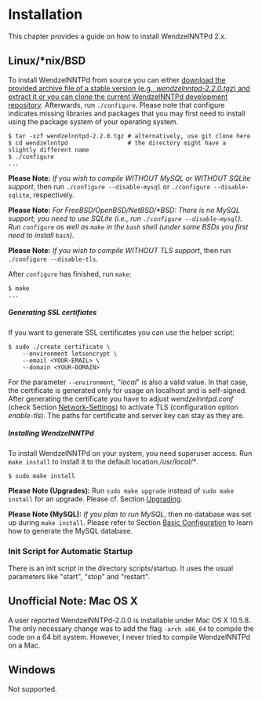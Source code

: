 # Installation

This chapter provides a guide on how to install WendzelNNTPd 2.x.

## Linux/*nix/BSD

To install WendzelNNTPd from source you can either [download the provided
archive file of a stable version (e.g., *wendzelnntpd-2.2.0.tgz*) and extract it or you can clone the current WendzelNNTPd development repository](https://github.com/cdpxe/WendzelNNTPd).
Afterwards, run `./configure`. Please note that configure indicates missing
libraries and packages that you may first need to install using the
package system of your operating system.
```console
$ tar -xzf wendzelnntpd-2.2.0.tgz # alternatively, use git clone here
$ cd wendzelnntpd                 # the directory might have a slightly different name
$ ./configure
...
```

**Please Note:** *If you wish to compile WITHOUT MySQL or WITHOUT SQLite
support*, then run `./configure --disable-mysql` or `./configure --disable-sqlite`,
respectively.

**Please Note:** *For FreeBSD/OpenBSD/NetBSD/\*BSD: There is no MySQL
support; you need to use SQLite (i.e., run
`./configure --disable-mysql`). Run `configure` as well as `make` in the
`bash` shell (under some BSDs you first need to install `bash`).*

**Please Note:** *If you wish to compile WITHOUT TLS support*, then run
`./configure --disable-tls`.

After `configure` has finished, run `make`:
```console
$ make
...
```

##### Generating SSL certifiates

If you want to generate SSL certificates you can use the helper script:
```console
$ sudo ./create_certificate \
    --environment letsencrypt \
    --email <YOUR-EMAIL> \
    --domain <YOUR-DOMAIN>
```
For the parameter `--environment`, "*local*" is also a valid value. In
that case, the certificate is generated only for usage on localhost and
is self-signed. After generating the certificate you have to adjust
*wendzelnntpd.conf* (check Section [Network-Settings](configuration.md#network-settings))
to activate TLS (configuration option *enable-tls*).
The paths for certificate and server key can stay as they are.

##### Installing WendzelNNTPd

To install WendzelNNTPd on your system, you need superuser access. Run
`make install` to install it to the default location */usr/local/\**.
```console
$ sudo make install
```

**Please Note (Upgrades):** Run `sudo make upgrade` instead of `sudo make install`
for an upgrade. Please cf. Section [Upgrading](upgrade.md#upgrading).

**Please Note (MySQL):** *If you plan to run MySQL*, then no database
was set up during `make install`. Please refer to
Section [Basic Configuration](configuration.md#basic-configuration) to learn how to generate
the MySQL database.

### Init Script for Automatic Startup

There is an init script in the directory scripts/startup. It uses the
usual parameters like "start", "stop" and "restart".

## Unofficial Note: Mac OS X

A user reported WendzelNNTPd-2.0.0 is installable under Mac OS X 10.5.8.
The only necessary change was to add the flag `-arch x86_64` to
compile the code on a 64 bit system. However, I never tried to compile
WendzelNNTPd on a Mac.

## Windows

Not supported.

[^1]: On some \*nix-like operating systems you need to first run
    `gzip -d wendzelnntpd-VERSION.tgz` and then 
    `tar -xf wendzelnntpd-VERSION.tar` instead of letting `tar` do the whole
    job.
